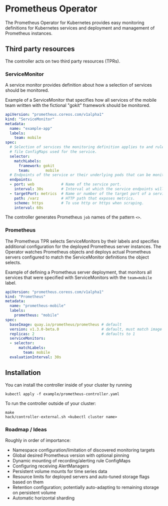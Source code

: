 # Prometheus Operator

The Prometheus Operator for Kubernetes provides easy monitoring definitions
for Kubernetes services and deployment and management of Prometheus instances.

## Third party resources

The controller acts on two third party resources (TPRs).

### ServiceMonitor

A service monitor provides definition about how a selection of services
should be monitored.

Example of a ServiceMonitor that specifies how all services of the mobile team
written with the fictional "gokit" framework should be monitored.

```yaml
apiVersion: "prometheus.coreos.com/v1alpha1"
kind: "ServiceMonitor"
metadata:
  name: "example-app"
  labels:
    team: mobile
spec:
  # Selection of services the monitoring definition applies to and rule
  # file ConfigMaps used for the service.
  selector:
    matchLabels:
      framework: gokit
      team:       mobile
  # Endpoints of the service or their underlying pods that can be monitored.
  endpoints:
  - port: web            # Name of the service port.
    interval: 30s        # Interval at which the service endpoints will be scraped.
  - targetPort: metrics  # Name or number of the target port of a service endpoint.
    path: /varz          # HTTP path that exposes metrics.
    scheme: https        # To use http or https when scraping. 
    interval: 60s
```

The controller generates Prometheus `job` names of the pattern `<>`.

### Prometheus

The Prometheus TPR selects ServiceMonitors by their labels and specifies additional
configuration for the deployed Prometheus server instances.
The Operator watches Prometheus objects and deploys actual Prometheus servers
configured to match the ServiceMonitor definitions the object selects.

Example of defining a Prometheus server deployment, that monitors all services that
were specified with ServiceMonitors with the `team=mobile` label.

```yaml
apiVersion: "prometheus.coreos.com/v1alpha1"
kind: "Prometheus"
metadata:
  name: "prometheus-mobile"
  labels:
    prometheus: "mobile"
spec:
  baseImage: quay.io/prometheus/prometheus # default
  version: v1.3.0-beta.0                   # default, must match image tag
  replicas: 2                              # defaults to 1
  serviceMonitors:
  - selector:
      matchLabels:
        team: mobile
  evaluationInterval: 30s
```

## Installation

You can install the controller inside of your cluster by running

```
kubectl apply -f example/prometheus-controller.yaml
```

To run the controller outside of your cluster:

```
make
hack/controller-external.sh <kubectl cluster name>
```

### Roadmap / Ideas

Roughly in order of importance:

* Namespace configuration/limitation of discovered monitoring targets
* Global desired Prometheus version with optional pinning
* Dynamic mounting of recording/alerting rule ConfigMaps
* Configuring receiving AlertManagers 
* Persistent volume mounts for time series data
* Resource limits for deployed servers and auto-tuned storage flags based on them
* Retention configuration; potentially auto-adapting to remaining storage on persistent volume
* Automatic horizontal sharding
